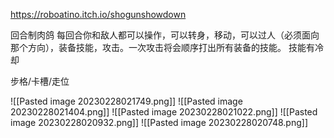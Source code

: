 https://roboatino.itch.io/shogunshowdown

回合制肉鸽
每回合你和敌人都可以操作，可以转身，移动，可以过人（必须面向那个方向），装备技能，攻击。一次攻击将会顺序打出所有装备的技能。
技能有冷却

步格/卡槽/走位

![[Pasted image 20230228021749.png]]
![[Pasted image 20230228021404.png]]
![[Pasted image 20230228021022.png]]
![[Pasted image 20230228020932.png]]
![[Pasted image 20230228020748.png]]